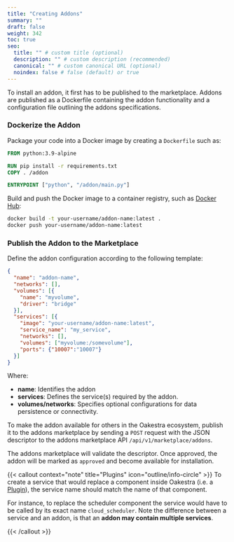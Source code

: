 ```yaml
---
title: "Creating Addons"
summary: ""
draft: false
weight: 342
toc: true
seo:
  title: "" # custom title (optional)
  description: "" # custom description (recommended)
  canonical: "" # custom canonical URL (optional)
  noindex: false # false (default) or true
---
```


To install an addon, it first has to be published to the marketplace. Addons are published as a Dockerfile
containing the addon functionality and a configuration file outlining the addons specifications.

### Dockerize the Addon
Package your code into a Docker image by creating a `Dockerfile` such as:
```dockerfile
FROM python:3.9-alpine

RUN pip install -r requirements.txt
COPY . /addon

ENTRYPOINT ["python", "/addon/main.py"]
```

Build and push the Docker image to a container registry, such as [Docker Hub](https://hub.docker.com/):
```bash
docker build -t your-username/addon-name:latest .
docker push your-username/addon-name:latest
```

### Publish the Addon to the Marketplace
Define the addon configuration according to the following template:
```json
{
  "name": "addon-name",
  "networks": [],
  "volumes": [{
    "name": "myvolume",
    "driver": "bridge"
  }],
  "services": [{
    "image": "your-username/addon-name:latest",
    "service_name": "my_service",
    "networks": [],
    "volumes": ["myvolume:/somevolume"],
    "ports": {"10007":"10007"}
  }]
}
```
Where:
- **name**: Identifies the addon
- **services**: Defines the service(s) required by the addon.
- **volumes/networks**: Specifies optional configurations for data persistence or connectivity.


To make the addon available for others in the Oakestra ecosystem, publish it to the addons marketplace by sending a `POST` request with the JSON descriptor to the addons marketplace API `/api/v1/marketplace/addons`.

The addons marketplace will validate the descriptor. Once approved, the addon will be marked as `approved` and become available for installation.


{{< callout context="note" title="Plugins" icon="outline/info-circle" >}}
To create a service that would replace a component inside Oakestra (i.e. a [Plugin](../../../concepts/oakestra-extensions/addons)), the service name should match the name of that component. 

For instance, to replace the scheduler component the service would have to be called by its exact name `cloud_scheduler`.
Note the difference between a service and an addon, is that an **addon may contain multiple services**.

{{< /callout >}}